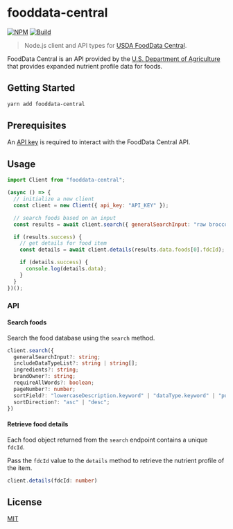 # fooddata-central

[![NPM][npm]][npm-url]
[![Build][build]][build-badge]

> Node.js client and API types for [USDA FoodData Central](https://fdc.nal.usda.gov/).

FoodData Central is an API provided by the [U.S. Department of Agriculture](https://www.usda.gov/) that provides expanded nutrient profile data for foods.

## Getting Started

```bash
yarn add fooddata-central
```

## Prerequisites

An [API key](https://fdc.nal.usda.gov/api-key-signup.html) is required to interact with the FoodData Central API.

## Usage

```js
import Client from "fooddata-central";

(async () => {
  // initialize a new client
  const client = new Client({ api_key: "API_KEY" });

  // search foods based on an input
  const results = await client.search({ generalSearchInput: "raw broccoli" });

  if (results.success) {
    // get details for food item
    const details = await client.details(results.data.foods[0].fdcId);

    if (details.success) {
      console.log(details.data);
    }
  }
})();
```

### API

#### Search foods

Search the food database using the `search` method.

```ts
client.search({
  generalSearchInput?: string;
  includeDataTypeList?: string | string[];
  ingredients?: string;
  brandOwner?: string;
  requireAllWords?: boolean;
  pageNumber?: number;
  sortField?: "lowercaseDescription.keyword" | "dataType.keyword" | "publishedDate" | "fdcId";
  sortDirection?: "asc" | "desc";
})
```

#### Retrieve food details

Each food object returned from the `search` endpoint contains a unique `fdcId`.

Pass the `fdcId` value to the `details` method to retrieve the nutrient profile of the item.

```ts
client.details(fdcId: number)
```

## License

[MIT](LICENSE)

[npm]: https://img.shields.io/npm/v/fooddata-central.svg?color=blue
[npm-url]: https://npmjs.com/package/fooddata-central
[build]: https://travis-ci.com/metonym/fooddata-central.svg?branch=master
[build-badge]: https://travis-ci.com/metonym/fooddata-central
